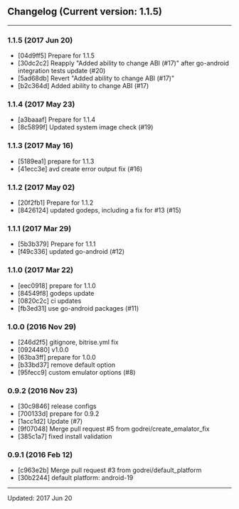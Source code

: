 ## Changelog (Current version: 1.1.5)

-----------------

### 1.1.5 (2017 Jun 20)

* [04d9ff5] Prepare for 1.1.5
* [30dc2c2] Reapply "Added ability to change ABI (#17)" after go-android integration tests update (#20)
* [5ad68db] Revert "Added ability to change ABI (#17)"
* [b2c364d] Added ability to change ABI (#17)

### 1.1.4 (2017 May 23)

* [a3baaaf] Prepare for 1.1.4
* [8c5899f] Updated system image check (#19)

### 1.1.3 (2017 May 16)

* [5189ea1] prepare for 1.1.3
* [41ecc3e] avd create error output fix (#16)

### 1.1.2 (2017 May 02)

* [20f2fb1] Prepare for 1.1.2
* [8426124] updated godeps, including a fix for #13 (#15)

### 1.1.1 (2017 Mar 29)

* [5b3b379] Prepare for 1.1.1
* [f49c336] updated go-android (#12)

### 1.1.0 (2017 Mar 22)

* [eec0918] prepare for 1.1.0
* [84549f8] godeps update
* [0820c2c] ci updates
* [fb3ed31] use go-android packages (#11)

### 1.0.0 (2016 Nov 29)

* [246d2f5] gitignore, bitrise.yml fix
* [0924480] v1.0.0
* [63ba3ff] prepare for 1.0.0
* [b33bd37] remove default option
* [95fecc9] custom emulator options (#8)

### 0.9.2 (2016 Nov 23)

* [30c9846] release configs
* [700133d] prepare for 0.9.2
* [1acc1d2] Update (#7)
* [9f07048] Merge pull request #5 from godrei/create_emalator_fix
* [385c1a7] fixed install validation

### 0.9.1 (2016 Feb 12)

* [c963e2b] Merge pull request #3 from godrei/default_platform
* [30b2244] default platform: android-19

-----------------

Updated: 2017 Jun 20